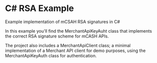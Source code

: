 C# RSA Example
==================

Example implementation of mCSAH RSA signatures in C#


In this example you'll find the MerchantApiKeyAuht class that implements the correct RSA signature scheme for mCASH APIs.

The project also includes a MerchantApiClient class; a minimal implementation of a Merchant API client for demo purposes,
using the MerchantApiKeyAuth class for authentication.
